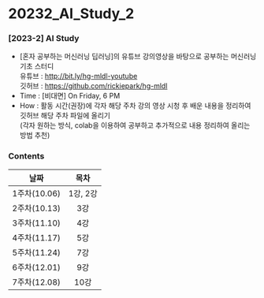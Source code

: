 # 20232_AI_Study_2
### [2023-2] AI Study

- [혼자 공부하는 머신러닝 딥러닝]의 유튜브 강의영상을 바탕으로 공부하는 머신러닝 기초 스터디
<br>유튜브 : http://bit.ly/hg-mldl-youtube
<br>깃허브 : https://github.com/rickiepark/hg-mldl
- Time : [비대면] On Friday, 6 PM
- How : 활동 시간(권장)에 각자 해당 주차 강의 영상 시청 후 배운 내용을 정리하여 깃허브 해당 주차 파일에 올리기
<br>(각자 원하는 방식, colab을 이용하여 공부하고 추가적으로 내용 정리하여 올리는 방법 추천)

### Contents
|날짜|목차|
|:--:|:--:|
|1주차(10.06)|1강, 2강|
|2주차(10.13)|3강|
|3주차(11.10)|4강|
|4주차(11.17)|5강|
|5주차(11.24)|7강|
|6주차(12.01)|9강|
|7주차(12.08)|10강|
